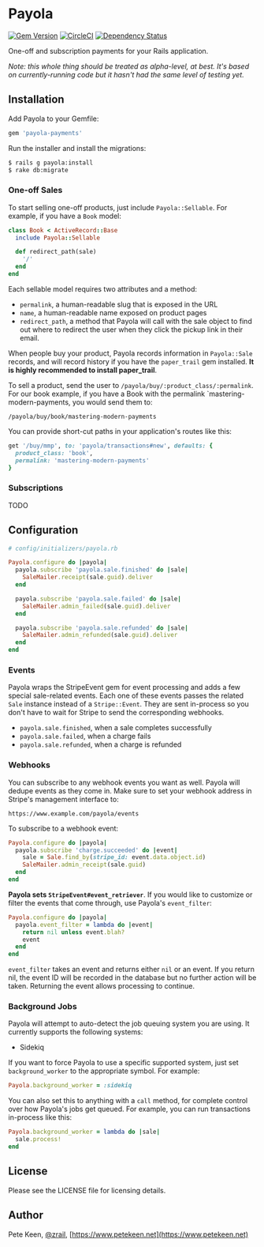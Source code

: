 # Payola

[![Gem Version](https://badge.fury.io/rb/payola-payments.svg)](http://badge.fury.io/rb/payola-payments) [![CircleCI](https://circleci.com/gh/peterkeen/payola.svg?style=shield)](https://circleci.com/gh/peterkeen/payola) [![Dependency Status](https://gemnasium.com/peterkeen/payola.svg)](https://gemnasium.com/peterkeen/payola)

One-off and subscription payments for your Rails application.

*Note: this whole thing should be treated as alpha-level, at best. It's based on currently-running code but it hasn't had the same level of testing yet.*

## Installation

Add Payola to your Gemfile:

```ruby
gem 'payola-payments'
```

Run the installer and install the migrations:

```bash
$ rails g payola:install
$ rake db:migrate
```

### One-off Sales

To start selling one-off products, just include `Payola::Sellable`. For example, if you have a `Book` model:

```ruby
class Book < ActiveRecord::Base
  include Payola::Sellable

  def redirect_path(sale)
    '/'
  end
end
```

Each sellable model requires two attributes and a method:

* `permalink`, a human-readable slug that is exposed in the URL
* `name`, a human-readable name exposed on product pages
* `redirect_path`, a method that Payola will call with the sale object to find out where to redirect the user when they click the pickup link in their email.

When people buy your product, Payola records information in `Payola::Sale` records, and will record history if you have the `paper_trail` gem installed. **It is highly recommended to install paper_trail**.

To sell a product, send the user to `/payola/buy/:product_class/:permalink`. For our book example, if you have a Book with the permalink `mastering-modern-payments, you would send them to:

```
/payola/buy/book/mastering-modern-payments
```

You can provide short-cut paths in your application's routes like this:

```ruby
get '/buy/mmp', to: 'payola/transactions#new', defaults: {
  product_class: 'book',
  permalink: 'mastering-modern-payments'
}
```


### Subscriptions

TODO

## Configuration

```ruby
# config/initializers/payola.rb

Payola.configure do |payola|
  payola.subscribe 'payola.sale.finished' do |sale|
    SaleMailer.receipt(sale.guid).deliver
  end

  payola.subscribe 'payola.sale.failed' do |sale|
    SaleMailer.admin_failed(sale.guid).deliver
  end

  payola.subscribe 'payola.sale.refunded' do |sale|
    SaleMailer.admin_refunded(sale.guid).deliver
  end
end
```

### Events

Payola wraps the StripeEvent gem for event processing and adds a few special sale-related events. Each one of these events passes the related `Sale` instance instead of a `Stripe::Event`. They are sent in-process so you don't have to wait for Stripe to send the corresponding webhooks.

* `payola.sale.finished`, when a sale completes successfully
* `payola.sale.failed`, when a charge fails
* `payola.sale.refunded`, when a charge is refunded

### Webhooks

You can subscribe to any webhook events you want as well. Payola will dedupe events as they come in. Make sure to set your webhook address in Stripe's management interface to:

`https://www.example.com/payola/events`

To subscribe to a webhook event:

```ruby
Payola.configure do |payola|
  payola.subscribe 'charge.succeeded' do |event|
    sale = Sale.find_by(stripe_id: event.data.object.id)
    SaleMailer.admin_receipt(sale.guid)
  end
end
```

**Payola sets `StripeEvent#event_retriever`**. If you would like to customize or filter the events that come through, use Payola's `event_filter`:

```ruby
Payola.configure do |payola|
  payola.event_filter = lambda do |event|
    return nil unless event.blah?
    event
  end
end
```

`event_filter` takes an event and returns either `nil` or an event. If you return nil, the event ID will be recorded in the database but no further action will be taken. Returning the event allows processing to continue.

### Background Jobs

Payola will attempt to auto-detect the job queuing system you are using. It currently supports the following systems:

* Sidekiq

If you want to force Payola to use a specific supported system, just set `background_worker` to the appropriate symbol. For example:

```ruby
Payola.background_worker = :sidekiq
```

You can also set this to anything with a `call` method, for complete control over how Payola's jobs get queued. For example, you can run transactions in-process like this:

```ruby
Payola.background_worker = lambda do |sale|
  sale.process!
end
```

## License

Please see the LICENSE file for licensing details.

## Author

Pete Keen, [@zrail](https://twitter.com/zrail), [https://www.petekeen.net](https://www.petekeen.net)
